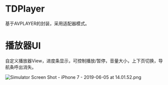 # TDPlayer
基于AVPLAYER的封装，采用适配器模式。

# 播放器UI
自定义播放器View，进度条显示，可控制播放/暂停，音量大小，上下页切换，导航条呼出消失。


![Simulator Screen Shot - iPhone 7 - 2019-06-05 at 14.01.52.png](https://i.loli.net/2019/06/05/5cf75aeac459a70370.png)
